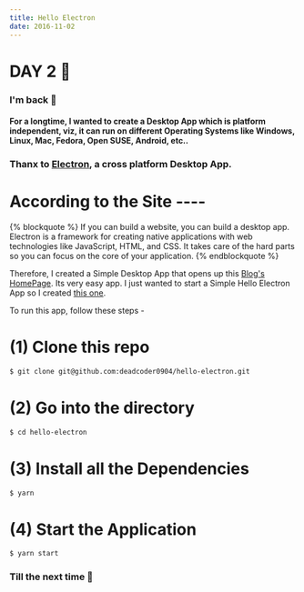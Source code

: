 ```yaml
---
title: Hello Electron
date: 2016-11-02
---
```


# DAY 2 👾 

### I'm back 💙

#### For a longtime, I wanted to create a Desktop App which is platform independent, viz, it can run on different Operating Systems like Windows, Linux, Mac, Fedora, Open SUSE, Android, etc..

### Thanx to [Electron](http://electron.atom.io/), a cross platform Desktop App. 

# According to the Site ----

{% blockquote %}
If you can build a website, you can build a desktop app. Electron is a framework for creating native applications with web technologies like JavaScript, HTML, and CSS. It takes care of the hard parts so you can focus on the core of your application.
{% endblockquote %}

Therefore, I created a Simple Desktop App that opens up this [Blog's HomePage](https://100dayz.js.org). Its very easy app. I just wanted to start a Simple Hello Electron App so I created [this one](https://github.com/deadcoder0904/hello-electron).

To run this app, follow these steps -

# (1) Clone this repo

```bash
$ git clone git@github.com:deadcoder0904/hello-electron.git
```

# (2) Go into the directory

```bash
$ cd hello-electron
```

# (3) Install all the Dependencies

```bash
$ yarn
```

# (4) Start the Application

```bash
$ yarn start
```

### Till the next time 👻